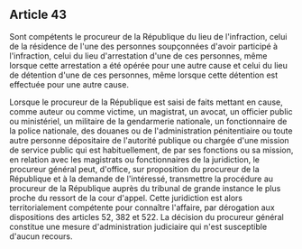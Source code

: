 Article 43
----
Sont compétents le procureur de la République du lieu de l'infraction, celui de
la résidence de l'une des personnes soupçonnées d'avoir participé à
l'infraction, celui du lieu d'arrestation d'une de ces personnes, même lorsque
cette arrestation a été opérée pour une autre cause et celui du lieu de
détention d'une de ces personnes, même lorsque cette détention est effectuée
pour une autre cause.

Lorsque le procureur de la République est saisi de faits mettant en cause, comme
auteur ou comme victime, un magistrat, un avocat, un officier public ou
ministériel, un militaire de la gendarmerie nationale, un fonctionnaire de la
police nationale, des douanes ou de l'administration pénitentiaire ou toute
autre personne dépositaire de l'autorité publique ou chargée d'une mission de
service public qui est habituellement, de par ses fonctions ou sa mission, en
relation avec les magistrats ou fonctionnaires de la juridiction, le procureur
général peut, d'office, sur proposition du procureur de la République et à la
demande de l'intéressé, transmettre la procédure au procureur de la République
auprès du tribunal de grande instance le plus proche du ressort de la cour
d'appel. Cette juridiction est alors territorialement compétente pour connaître
l'affaire, par dérogation aux dispositions des articles 52, 382 et 522. La
décision du procureur général constitue une mesure d'administration judiciaire
qui n'est susceptible d'aucun recours.
